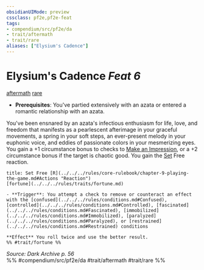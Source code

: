 ```yaml
---
obsidianUIMode: preview
cssclass: pf2e,pf2e-feat
tags:
- compendium/src/pf2e/da
- trait/aftermath
- trait/rare
aliases: ["Elysium's Cadence"]
---
```

# Elysium's Cadence  *Feat 6*  
[aftermath](../../rules/traits/aftermath-da.md)  [rare](../../rules/traits/rare.md)  

- **Prerequisites**: You've partied extensively with an azata or entered a romantic relationship with an azata.

You've been ensnared by an azata's infectious enthusiasm for life, love, and freedom that manifests as a pearlescent afterimage in your graceful movements, a spring in your soft steps, an ever-present melody in your euphonic voice, and eddies of passionate colors in your mesmerizing eyes. You gain a +1 circumstance bonus to checks to [Make an Impression](../../rules/actions/make-an-impression.md), or a +2 circumstance bonus if the target is chaotic good. You gain the [Set](../setting/deities/set-botd.md) Free reaction.

```ad-embed-ability
title: Set Free [R](../../../rules/core-rulebook/chapter-9-playing-the-game.md#Actions "Reaction")
[fortune](../../../rules/traits/fortune.md)  

- **Trigger**: You attempt a check to remove or counteract an effect with the [confused](../../../rules/conditions.md#Confused), [controlled](../../../rules/conditions.md#Controlled), [fascinated](../../../rules/conditions.md#Fascinated), [immobilized](../../../rules/conditions.md#Immobilized), [paralyzed](../../../rules/conditions.md#Paralyzed), or [restrained](../../../rules/conditions.md#Restrained) conditions

**Effect** You roll twice and use the better result.  
%% #trait/fortune %%
```

*Source: Dark Archive p. 56*  
%% #compendium/src/pf2e/da #trait/aftermath #trait/rare %%
